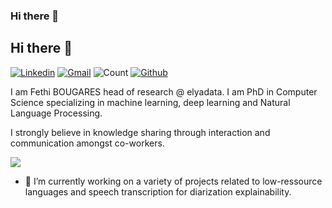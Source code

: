 ### Hi there 👋

## Hi there 👋

[![Linkedin](https://img.shields.io/badge/-fethi_bougares-blue?style=flat&logo=Linkedin&logoColor=white)](https://www.linkedin.com/in/fethi-bougares/)
[![Gmail](https://img.shields.io/badge/-fethi_bougares-c14438?style=flat&logo=mail&logoColor=white)](mailto:fethi.bougares@elyadata.com)
![Count](https://visitor-badge.laobi.icu/badge?page_id=fbougares.fbougares) 
[![Github](https://img.shields.io/github/followers/fbougares?label=Follow&style=social)](https://github.com/fbougares) 


I am Fethi BOUGARES head of research @ elyadata. I am PhD in Computer Science specializing in machine learning, deep learning and Natural Language Processing.

I strongly believe in knowledge sharing through interaction and communication amongst co-workers. 


<a href="https://github.com/DenverCoder1/readme-typing-svg">
<img src="https://readme-typing-svg.herokuapp.com?lines=Share+your+knowledge.+It’s+a+way+to+achieve+immortality.+Dalai+Lama.&center=false&width=900&height=60">
</a>

- 🔭 I’m currently working on a variety of projects related to low-ressource languages and speech transcription for diarization explainability. 


<!--
- 🌱 I’m currently working 

- 😄 Favorite Quote: **If you do not tell the truth about yourself you cannot tell it about other people - Virginia Woolf**

- 🛠 Working Tools

-⚡ Fun fact: ***I am ALWAYS eating my feelings***


Concept | My preferences
:---: | :---
IDE | ![vscode](https://img.icons8.com/color/48/000000/visual-studio-code-2019.png) ![intellij](https://img.icons8.com/color/48/000000/intellij-idea.png) ![pycharm](https://img.icons8.com/color/48/000000/pycharm.png) ![SublimeText](https://img.icons8.com/fluency/48/000000/sublime-text.png)
Frameworks and Languages | ![java](https://img.icons8.com/color/48/000000/java-coffee-cup-logo--v1.png) ![python](https://img.icons8.com/color/48/000000/python--v1.png) ![HTML](https://img.icons8.com/color/48/000000/html-5--v1.png) ![CSS](https://img.icons8.com/color/48/000000/css3.png) ![Bootstrap](https://img.icons8.com/color/48/000000/bootstrap.png) ![javascript](https://img.icons8.com/color/48/000000/javascript--v1.png) ![typescript](https://img.icons8.com/color/48/000000/typescript.png) ![Angular](https://img.icons8.com/color/48/000000/angularjs.png) ![NestJs](https://www.vectorlogo.zone/logos/nestjs/nestjs-ar21.svg) ![Django](https://img.icons8.com/color/48/000000/django.png) ![PHP](https://img.icons8.com/dusk/48/000000/php-logo.png) ![Symfony](https://img.icons8.com/color/48/000000/symfony.png)  ![React](https://img.icons8.com/color/48/000000/react-native.png) ![C](https://img.icons8.com/color/48/000000/c-programming.png) ![C++](https://img.icons8.com/color/48/000000/c-plus-plus-logo.png) ![C#](https://img.icons8.com/color/48/000000/c-sharp-logo.png) ![Matlab](https://img.icons8.com/fluency/48/000000/matlab.png)
CI / CD | ![Github Actions](https://avatars.githubusercontent.com/u/44036562?s=50&v=4)
VCS | ![Git](https://img.icons8.com/ios/50/000000/git.png)
Database | ![Mongo](https://img.icons8.com/external-tal-revivo-shadow-tal-revivo/48/000000/external-mongodb-a-cross-platform-document-oriented-database-program-logo-shadow-tal-revivo.png) ![MySQL](https://img.icons8.com/color/48/000000/mysql-logo.png) ![Postgresql](https://img.icons8.com/color/48/000000/postgreesql.png)
Operating System | ![CMD](https://img.icons8.com/stickers/48/000000/console.png)


- 📈 Here are some stats about my activity here on Github<br><br>

<img src="https://activity-graph.herokuapp.com/graph?username=ramiKammoun&hide_border=true&theme=dark"/><br><br>

Account Stats | Most used Techs So far 
:---: | :---:
![General stats](https://github-readme-stats.vercel.app/api?username=ramiKammoun&&show_icons=true&theme=dark&hide_border=true) | ![Most Used Techs](https://github-readme-stats.vercel.app/api/top-langs/?username=ramiKammoun&theme=dark&layout=compact)

<img src="https://github-readme-streak-stats.herokuapp.com/?user=ramiKammoun&theme=dark" style="margin: auto; display: block; width: 70%"/>
<br>

I set a goal this year to contribute more to the open source community and improve my performance on github 💪💪

<br>

Don't hesitate to talk to me about anything related to the tech industry I will be happily open to talk and share with you and learn from you too 😃



**fbougares/fbougares** is a ✨ _special_ ✨ repository because its `README.md` (this file) appears on your GitHub profile.

Here are some ideas to get you started:

- 🔭 I’m currently working on ...
- 🌱 I’m currently learning ...
- 👯 I’m looking to collaborate on ...
- 🤔 I’m looking for help with ...
- 💬 Ask me about ...
- 📫 How to reach me: ...
- 😄 Pronouns: ...
- ⚡ Fun fact: ...
-->
